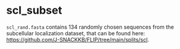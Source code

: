 # scl_subset

`scl_rand.fasta` contains 134 randomly chosen sequences from the subcellular localization dataset, that can be
found here: https://github.com/J-SNACKKB/FLIP/tree/main/splits/scl.
